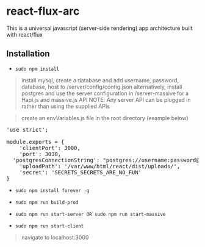 # react-flux-arc
This is a universal javascript (server-side rendering) app architecture built with react/flux

## Installation
* `sudo npm install`

> install mysql, create a database and add username, password, database, host to /server/config/config.json
> alternatively, install postgres and use the server configuration in /server-massive for a Hapi.js and massive.js API
> NOTE: Any server API can be plugged in rather than using the supplied APIs

> create an envVariables.js file in the root directory (example below)

<pre>
'use strict';

module.exports = {
	'clientPort': 3000,
	'port': 3030,
  'postgresConnectionString': "postgres://username:password@localhost/database",
	'uploadPath': '/var/www/html/react/dist/uploads/',
	'secret': 'SECRETS_SECRETS_ARE_NO_FUN'
}
</pre>

* `sudo npm install forever -g`

* `sudo npm run build-prod`

* `sudo npm run start-server OR sudo npm run start-massive`

* `sudo npm run start-client`

> navigate to localhost:3000
